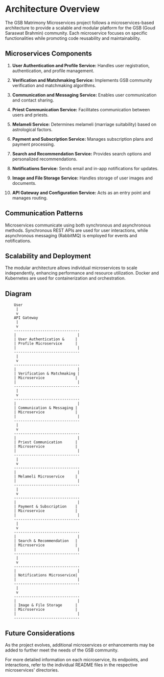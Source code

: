 # Architecture Overview

The GSB Matrimony Microservices project follows a microservices-based architecture to provide a scalable and modular platform for the GSB (Goud Saraswat Brahmin) community. Each microservice focuses on specific functionalities while promoting code reusability and maintainability.

## Microservices Components

1. **User Authentication and Profile Service:** Handles user registration, authentication, and profile management.

2. **Verification and Matchmaking Service:** Implements GSB community verification and matchmaking algorithms.

3. **Communication and Messaging Service:** Enables user communication and contact sharing.

4. **Priest Communication Service:** Facilitates communication between users and priests.

5. **Melameli Service:** Determines melameli (marriage suitability) based on astrological factors.

6. **Payment and Subscription Service:** Manages subscription plans and payment processing.

7. **Search and Recommendation Service:** Provides search options and personalized recommendations.

8. **Notifications Service:** Sends email and in-app notifications for updates.

9. **Image and File Storage Service:** Handles storage of user images and documents.

10. **API Gateway and Configuration Service:** Acts as an entry point and manages routing.

## Communication Patterns

Microservices communicate using both synchronous and asynchronous methods. Synchronous REST APIs are used for user interactions, while asynchronous messaging (RabbitMQ) is employed for events and notifications.

## Scalability and Deployment

The modular architecture allows individual microservices to scale independently, enhancing performance and resource utilization. Docker and Kubernetes are used for containerization and orchestration.

## Diagram

        User
         |
         v
        API Gateway
         |
         v
        ------------------------------
        |                            |
        | User Authentication &     |
        | Profile Microservice      |
        |                            |
        ------------------------------
         |
         v
        ------------------------------
        |                            |
        | Verification & Matchmaking |
        | Microservice              |
        |                            |
        ------------------------------
         |
         v
        ------------------------------
        |                            |
        | Communication & Messaging |
        | Microservice              |
        |                            |
        ------------------------------
         |
         v
        ------------------------------
        |                            |
        | Priest Communication      |
        | Microservice              |
        |                            |
        ------------------------------
         |
         v
        ------------------------------
        |                            |
        | Melameli Microservice     |
        |                            |
        ------------------------------
         |
         v
        ------------------------------
        |                            |
        | Payment & Subscription    |
        | Microservice              |
        |                            |
        ------------------------------
         |
         v
        ------------------------------
        |                            |
        | Search & Recommendation   |
        | Microservice              |
        |                            |
        ------------------------------
         |
         v
        ------------------------------
        |                            |
        | Notifications Microservice|
        |                            |
        ------------------------------
         |
         v
        ------------------------------
        |                            |
        | Image & File Storage      |
        | Microservice              |
        |                            |
        ------------------------------


## Future Considerations

As the project evolves, additional microservices or enhancements may be added to further meet the needs of the GSB community.

For more detailed information on each microservice, its endpoints, and interactions, refer to the individual README files in the respective microservices' directories.
